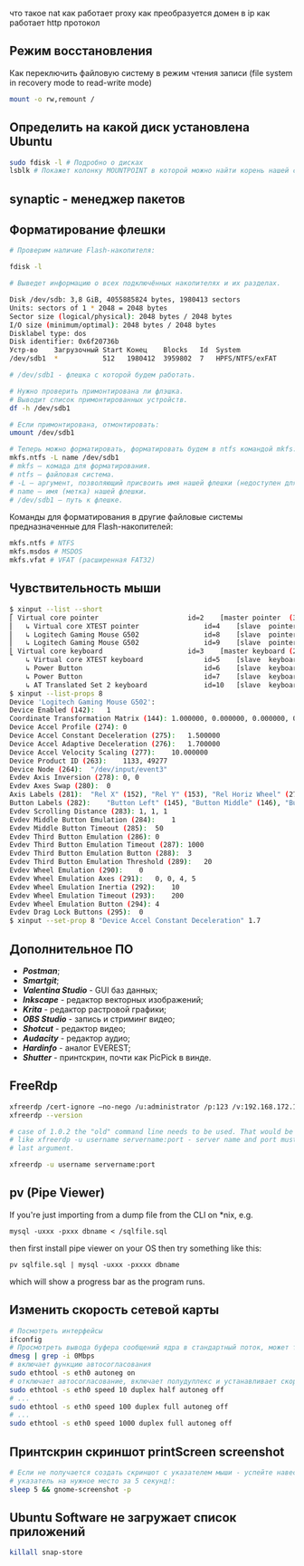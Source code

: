 что такое nat
как работает proxy
как преобразуется домен в ip
как работает http протокол


## Режим восстановления

Как переключить файловую систему в режим чтения записи (file system in recovery
mode to read-write mode)

```sh
mount -o rw,remount /
```


## Определить на какой диск установлена Ubuntu

```sh
sudo fdisk -l # Подробно о дисках
lsblk # Покажет колонку MOUNTPOINT в которой можно найти корень нашей системы: /
```


## synaptic - менеджер пакетов

## Форматирование флешки

```sh
# Проверим наличие Flash-накопителя:

fdisk -l

# Выведет информацию о всех подключённых накопителях и их разделах.

Disk /dev/sdb: 3,8 GiB, 4055885824 bytes, 1980413 sectors
Units: sectors of 1 * 2048 = 2048 bytes
Sector size (logical/physical): 2048 bytes / 2048 bytes
I/O size (minimum/optimal): 2048 bytes / 2048 bytes
Disklabel type: dos
Disk identifier: 0x6f20736b
Устр-во    Загрузочный Start Конец    Blocks   Id  System
/dev/sdb1  *           512   1980412  3959802  7   HPFS/NTFS/exFAT

# /dev/sdb1 - флешка с которой будем работать.

# Нужно проверить примонтирована ли флэшка.
# Выводит список примонтированных устройств.
df -h /dev/sdb1

# Если примонтирована, отмонтировать:
umount /dev/sdb1

# Теперь можно форматировать, форматировать будем в ntfs командой mkfs:
mkfs.ntfs -L name /dev/sdb1
# mkfs — комада для форматирования.
# ntfs — файловая система.
# -L — аргумент, позволяющий присвоить имя нашей флешки (недоступен для fat32).
# name — имя (метка) нашей флешки.
# /dev/sdb1 — путь к флешке.
```

Команды для форматирования в другие файловые системы предназначенные для
Flash-накопителей:

```sh
mkfs.ntfs # NTFS
mkfs.msdos # MSDOS
mkfs.vfat # VFAT (расширенная FAT32)
```


## Чувствительность мыши

```sh
$ xinput --list --short
⎡ Virtual core pointer                      id=2    [master pointer  (3)]
⎜   ↳ Virtual core XTEST pointer                id=4    [slave  pointer  (2)]
⎜   ↳ Logitech Gaming Mouse G502                id=8    [slave  pointer  (2)]
⎜   ↳ Logitech Gaming Mouse G502                id=9    [slave  pointer  (2)]
⎣ Virtual core keyboard                     id=3    [master keyboard (2)]
    ↳ Virtual core XTEST keyboard               id=5    [slave  keyboard (3)]
    ↳ Power Button                              id=6    [slave  keyboard (3)]
    ↳ Power Button                              id=7    [slave  keyboard (3)]
    ↳ AT Translated Set 2 keyboard              id=10   [slave  keyboard (3)]
$ xinput --list-props 8
Device 'Logitech Gaming Mouse G502':
Device Enabled (142):   1
Coordinate Transformation Matrix (144): 1.000000, 0.000000, 0.000000, 0.000000, 1.000000, 0.000000, 0.000000, 0.000000, 1.000000
Device Accel Profile (274): 0
Device Accel Constant Deceleration (275):   1.500000
Device Accel Adaptive Deceleration (276):   1.700000
Device Accel Velocity Scaling (277):    10.000000
Device Product ID (263):    1133, 49277
Device Node (264):  "/dev/input/event3"
Evdev Axis Inversion (278): 0, 0
Evdev Axes Swap (280):  0
Axis Labels (281):  "Rel X" (152), "Rel Y" (153), "Rel Horiz Wheel" (272), "Rel Vert Wheel" (273)
Button Labels (282):    "Button Left" (145), "Button Middle" (146), "Button Right" (147), "Button Wheel Up" (148), "Button Wheel Down" (149), "Button Horiz Wheel Left" (150), "Button Horiz Wheel Right" (151), "Button Side" (267), "Button Extra" (268), "Button Forward" (269), "Button Back" (270), "Button Task" (271), "Button Unknown" (266), "Button Unknown" (266), "Button Unknown" (266), "Button Unknown" (266), "Button Unknown" (266), "Button Unknown" (266), "Button Unknown" (266), "Button Unknown" (266), "Button Unknown" (266), "Button Unknown" (266), "Button Unknown" (266), "Button Unknown" (266)
Evdev Scrolling Distance (283): 1, 1, 1
Evdev Middle Button Emulation (284):    1
Evdev Middle Button Timeout (285):  50
Evdev Third Button Emulation (286): 0
Evdev Third Button Emulation Timeout (287): 1000
Evdev Third Button Emulation Button (288):  3
Evdev Third Button Emulation Threshold (289):   20
Evdev Wheel Emulation (290):    0
Evdev Wheel Emulation Axes (291):   0, 0, 4, 5
Evdev Wheel Emulation Inertia (292):    10
Evdev Wheel Emulation Timeout (293):    200
Evdev Wheel Emulation Button (294): 4
Evdev Drag Lock Buttons (295):  0
$ xinput --set-prop 8 "Device Accel Constant Deceleration" 1.7
```

## Дополнительное ПО

*   ***Postman***;
*   ***Smartgit***;
*   ***Valentina Studio*** - GUI баз данных;
*   ***Inkscape*** - редактор векторных изображений;
*   ***Krita*** - редактор растровой графики;
*   ***OBS Studio*** - запись и стриминг видео;
*   ***Shotcut*** - редактор видео;
*   ***Audacity*** - редактор аудио;
*   ***Hardinfo*** - аналог EVEREST;
*   ***Shutter*** - принтскрин, почти как PicPick в винде.


## FreeRdp

```sh
xfreerdp /cert-ignore –no-nego /u:administrator /p:123 /v:192.168.172.129 /port:2179 /vmconnect:8021D293-FA6F-4CB5-AFD2-2499936D0949
xfreerdp --version

# case of 1.0.2 the "old" command line needs to be used. That would be something
# like xfreerdp -u username servername:port - server name and port must be the
# last argument.

xfreerdp -u username servername:port
```


## pv (Pipe Viewer)

If you're just importing from a dump file from the CLI on \*nix, e.g.

```
mysql -uxxx -pxxx dbname < /sqlfile.sql
```

then first install pipe viewer on your OS then try something like this:

```
pv sqlfile.sql | mysql -uxxx -pxxxx dbname
```

which will show a progress bar as the program runs.


## Изменить скорость сетевой карты

```sh
# Посмотреть интерфейсы
ifconfig
# Просмотреть вывода буфера сообщений ядра в стандартный поток, может там какие неполадки с сетевухой...
dmesg | grep -i 0Mbps
# включает функцию автосогласования
sudo ethtool -s eth0 autoneg on
# отключает автосогласование, включает полудуплекс и устанавливает скорость до 10 Мбит/с
sudo ethtool -s eth0 speed 10 duplex half autoneg off
# ...
sudo ethtool -s eth0 speed 100 duplex full autoneg off
# ...
sudo ethtool -s eth0 speed 1000 duplex full autoneg off
```


## Принтскрин скриншот printScreen screenshot

```sh
# Если не получается создать скриншот с указателем мыши - успейте навести
# указатель на нужное место за 5 секунд!:
sleep 5 && gnome-screenshot -p
```


## Ubuntu Software не загружает список приложений

```sh
killall snap-store
```
